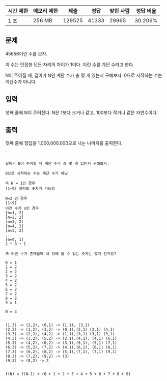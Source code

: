   

|시간 제한|메모리 제한|제출|정답|맞힌 사람|정답 비율|
|---|---|---|---|---|---|
|1 초|256 MB|129525|41333|29965|30.206%|

## 문제

45656이란 수를 보자.

이 수는 인접한 모든 자리의 차이가 1이다. 이런 수를 계단 수라고 한다.

N이 주어질 때, 길이가 N인 계단 수가 총 몇 개 있는지 구해보자. 0으로 시작하는 수는 계단수가 아니다.

## 입력

첫째 줄에 N이 주어진다. N은 1보다 크거나 같고, 100보다 작거나 같은 자연수이다.

## 출력

첫째 줄에 정답을 1,000,000,000으로 나눈 나머지를 출력한다.

`
```
길이가 N이 주어질 때 계단 수가 총 몇 개 있는지 구해보자.

0으로 시작하는 수는 계단 수가 아님

즉 N = 1인 경우
[1~9] 까지의 숫자가 가능함

N=2 인 경우 
[1~9]
이전 수가 n인 경우
[n=1, 2]
[n=2, 2] 
[n=3, 2]
[n=4, 2]
[n=5, 2]
...
[n=9, 1]
2 * 8 + 1

즉 어떤 수가 존재할때 내 뒤에 올 수 있는 숫자는 몇개 인가요?

0 = 1
1 = 2
2 = 2
3 = 2
4 = 2
5 = 2
6 = 2
7 = 2
8 = 2
9 = 1

N = 3


(1,3) -> (2,2), (0,1) -> (1,1), (3,1)
(2,3) -> (1,2), (3,2) -> (0,1),(2,1) (2,1) (4,1)
(3,3) -> (2,2), (4,2) -> (1,1),(3,1) (3,1) (5,1)
(4,3) -> (3,2), (5,2) -> (2,1),(4,1), (4,1) (6,1)
(5,3) -> (4,2), (6,2) -> (3,1),(5,1), (5,1) (7,1)
(6,3) -> (5,2), (7,2) -> (4,1),(6,1), (6,1) (8,1)
(7,3) -> (6,2), (8,2) -> (5,1),(7,1), (7,1) (9,1)
(8,3) -> (7,2), (9,2) -> (3)
(9,3) -> (8,2) -> 2


f(N) = f(N-1) + (0 + 1 + 2 + 3 + 4 + 5 + 6 + 7 + 8 + 9)


```
